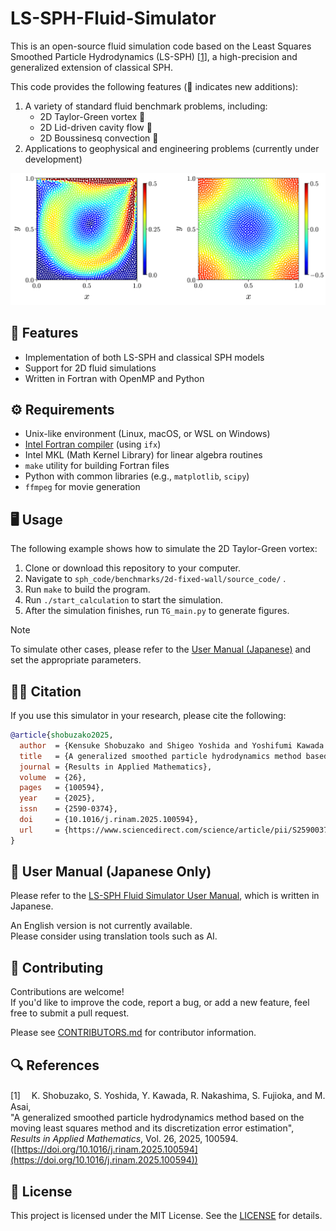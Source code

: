 # LS-SPH-Fluid-Simulator

This is an open-source fluid simulation code based on the Least Squares Smoothed Particle Hydrodynamics (LS-SPH) [[1](#ref1)], a high-precision and generalized extension of classical SPH.

This code provides the following features (📣 indicates new additions):
1. A variety of standard fluid benchmark problems, including:
   - 2D Taylor-Green vortex 📣
   - 2D Lid-driven cavity flow 📣
   - 2D Boussinesq convection 📣
2. Applications to geophysical and engineering problems (currently under development)

![demo](./demo_CF_TG.png)

## 🎯 Features

- Implementation of both LS-SPH and classical SPH models
- Support for 2D fluid simulations
- Written in Fortran with OpenMP and Python

## ⚙️ Requirements

- Unix-like environment (Linux, macOS, or WSL on Windows)
- [Intel Fortran compiler](https://www.intel.com/content/www/us/en/developer/tools/oneapi/fortran-compiler.html#gs.n7d5f5) (using `ifx`)
- Intel MKL (Math Kernel Library) for linear algebra routines
- `make` utility for building Fortran files
- Python with common libraries (e.g., `matplotlib`, `scipy`)
- `ffmpeg` for movie generation

## 🖥️ Usage

The following example shows how to simulate the 2D Taylor-Green vortex:

1. Clone or download this repository to your computer.
2. Navigate to `sph_code/benchmarks/2d-fixed-wall/source_code/` .
3. Run `make` to build the program.
4. Run `./start_calculation` to start the simulation.
5. After the simulation finishes, run `TG_main.py` to generate figures.


> [!NOTE]
> To simulate other cases, please refer to the [User Manual (Japanese)](./manual.pdf) and set the appropriate parameters.

## 🧑‍💻 Citation

If you use this simulator in your research, please cite the following:

```bibtex
@article{shobuzako2025,
  author  = {Kensuke Shobuzako and Shigeo Yoshida and Yoshifumi Kawada and Ryosuke Nakashima and Shujiro Fujioka and Mitsuteru Asai},
  title   = {A generalized smoothed particle hydrodynamics method based on the moving least squares method and its discretization error estimation},
  journal = {Results in Applied Mathematics},
  volume  = {26},
  pages   = {100594},
  year    = {2025},
  issn    = {2590-0374},
  doi     = {10.1016/j.rinam.2025.100594},
  url     = {https://www.sciencedirect.com/science/article/pii/S2590037425000585}
}

```

## 📖 User Manual (Japanese Only)

Please refer to the [LS-SPH Fluid Simulator User Manual](./manual.pdf), which is written in Japanese.  

An English version is not currently available.  
Please consider using translation tools such as AI.

## 🤝 Contributing
Contributions are welcome!  
If you'd like to improve the code, report a bug, or add a new feature, feel free to submit a pull request.

Please see [CONTRIBUTORS.md](./CONTRIBUTORS.md) for contributor information.

## 🔍 References
<a id="ref1">[1]</a>　
K. Shobuzako, S. Yoshida, Y. Kawada, R. Nakashima, S. Fujioka, and M. Asai,  
"A generalized smoothed particle hydrodynamics method based on the moving least squares method and its discretization error estimation",  
*Results in Applied Mathematics*,
Vol. 26,
2025,
100594. ([https://doi.org/10.1016/j.rinam.2025.100594](https://doi.org/10.1016/j.rinam.2025.100594))

## 🪪 License

This project is licensed under the MIT License. See the [LICENSE](./LICENSE) for details.
